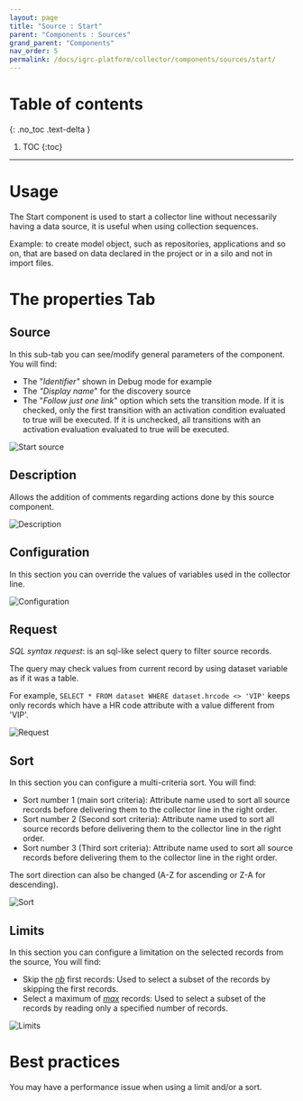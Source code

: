 ```yaml
---
layout: page
title: "Source : Start"
parent: "Components : Sources"
grand_parent: "Components"
nav_order: 5
permalink: /docs/igrc-platform/collector/components/sources/start/
---
```


# Table of contents
{: .no_toc .text-delta }

1. TOC
{:toc}
---

# Usage

The Start component is used to start a collector line without necessarily having a data source, it is useful when using collection sequences.   

Example: to create model object, such as repositories, applications and so on, that are based on data declared in the project or in a silo and not in import files.  

# The properties Tab

## Source

In this sub-tab you can see/modify general parameters of the component. You will find:

- The "_Identifier"_ shown in Debug mode for example
- The _"Display name_" for the discovery source
- The "_Follow just one link_" option which sets the transition mode. If it is checked, only the first transition with an activation condition evaluated to true will be executed. If it is unchecked, all transitions with an activation evaluation evaluated to true will be executed.

![Start source]({{site.baseurl}}/docs/igrc-platform/collector/components/sources/start/images/start_source.png "Start source")

## Description

Allows the addition of comments regarding actions done by this source component.

![Description]({{site.baseurl}}/docs/igrc-platform/collector/components/sources/start/images/description.png "Description")

## Configuration

In this section you can override the values of variables used in the collector line.

![Configuration]({{site.baseurl}}/docs/igrc-platform/collector/components/sources/start/images/config.png "Configuration")

## Request

_SQL syntax request_: is an sql-like select query to filter source records.

The query may check values from current record by using dataset variable as if it was a table.

For example, `SELECT * FROM dataset WHERE dataset.hrcode <> 'VIP'` keeps only records which have a HR code attribute with a value different from 'VIP'.

![Request]({{site.baseurl}}/docs/igrc-platform/collector/components/sources/start/images/request.png "Request")

## Sort

In this section you can configure a multi-criteria sort. You will find:

- Sort number 1 (main sort criteria): Attribute name used to sort all source records before delivering them to the collector line in the right order.  
- Sort number 2 (Second sort criteria): Attribute name used to sort all source records before delivering them to the collector line in the right order.  
- Sort number 3 (Third sort criteria): Attribute name used to sort all source records before delivering them to the collector line in the right order.  

The sort direction can also be changed (A-Z for ascending or Z-A for descending).

![Sort]({{site.baseurl}}/docs/igrc-platform/collector/components/sources/start/images/sort.png "Sort")

## Limits

In this section you can configure a limitation on the selected records from the source, You will find:

- Skip the <u>_nb_</u> first records: Used to select a subset of the records by skipping the first records.  
- Select a maximum of <u>_max_</u> records: Used to select a subset of the records by reading only a specified number of records.

![Limits]({{site.baseurl}}/docs/igrc-platform/collector/components/sources/start/images/limits.png "Limits")

# Best practices

You may have a performance issue when using a limit and/or a sort.
